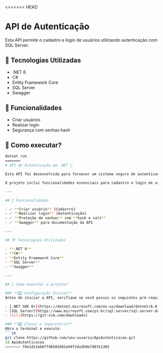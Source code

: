 <<<<<<< HEAD
# API de Autenticação

Esta API permite o cadastro e login de usuários utilizando autenticação com SQL Server.

## 🚀 Tecnologias Utilizadas

- .NET 6
- C#
- Entity Framework Core
- SQL Server
- Swagger

## 📌 Funcionalidades

- Criar usuários
- Realizar login
- Segurança com senhas hash

## 📖 Como executar?

```sh
dotnet run
=======
# API de Autenticação em .NET 🚀  

Esta API foi desenvolvida para fornecer um sistema seguro de autenticação de usuários, utilizando **.NET 6, C#, Entity Framework Core e SQL Server**.  

O projeto inclui funcionalidades essenciais para cadastro e login de usuários, além de boas práticas de segurança, como **hashing de senhas**. Ele será aprimorado futuramente com recursos avançados, como **RabbitMQ, Azure Service Bus, Kafka, JWT, OAuth2, OpenID Connect**, entre outros.

---

## 📌 Funcionalidades  

- ✅ **Criar usuário** (Cadastro)  
- ✅ **Realizar login** (Autenticação)  
- ✅ **Proteção de senhas** com **hash e salt**  
- ✅ **Swagger** para documentação da API  

---

## 🏗️ Tecnologias Utilizadas  

- **.NET 6**  
- **C#**  
- **Entity Framework Core**  
- **SQL Server**  
- **Swagger**  

---

## 🚀 Como executar o projeto?  

### **1️⃣ Configuração Inicial**  
Antes de iniciar a API, verifique se você possui os seguintes pré-requisitos instalados:  

- [.NET SDK 6+](https://dotnet.microsoft.com/en-us/download/dotnet/6.0)  
- [SQL Server](https://www.microsoft.com/pt-br/sql-server/sql-server-downloads)  
- [Git](https://git-scm.com/downloads)  

### **2️⃣ Clonar o repositório**  
Abra o terminal e execute:  
```sh
git clone https://github.com/seu-usuario/ApiAutenticacao.git
cd ApiAutenticacao
>>>>>>> f6e1d12eb6ff46501601e94f2da3b9e7d07e1302
